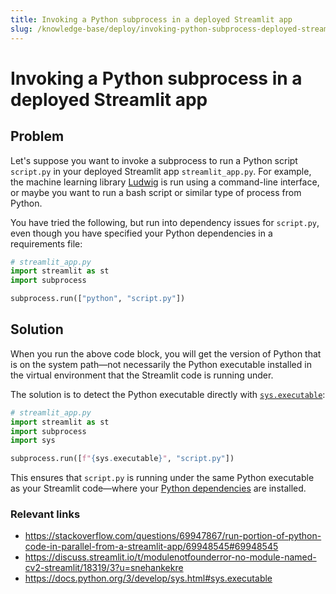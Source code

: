 ```yaml
---
title: Invoking a Python subprocess in a deployed Streamlit app
slug: /knowledge-base/deploy/invoking-python-subprocess-deployed-streamlit-app
---
```


# Invoking a Python subprocess in a deployed Streamlit app

## Problem

Let's suppose you want to invoke a subprocess to run a Python script `script.py` in your deployed Streamlit app `streamlit_app.py`. For example, the machine learning library [Ludwig](https://ludwig-ai.github.io/ludwig-docs/) is run using a command-line interface, or maybe you want to run a bash script or similar type of process from Python.

You have tried the following, but run into dependency issues for `script.py`, even though you have specified your Python dependencies in a requirements file:

```python
# streamlit_app.py
import streamlit as st
import subprocess

subprocess.run(["python", "script.py"])
```

## Solution

When you run the above code block, you will get the version of Python that is on the system path—not necessarily the Python executable installed in the virtual environment that the Streamlit code is running under.

The solution is to detect the Python executable directly with [`sys.executable`](https://docs.python.org/3/develop/sys.html#sys.executable):

```python
# streamlit_app.py
import streamlit as st
import subprocess
import sys

subprocess.run([f"{sys.executable}", "script.py"])
```

This ensures that `script.py` is running under the same Python executable as your Streamlit code—where your [Python dependencies](/deploy/streamlit-community-cloud/deploy-your-app/app-dependencies#add-python-dependencies) are installed.

### Relevant links

- https://stackoverflow.com/questions/69947867/run-portion-of-python-code-in-parallel-from-a-streamlit-app/69948545#69948545
- https://discuss.streamlit.io/t/modulenotfounderror-no-module-named-cv2-streamlit/18319/3?u=snehankekre
- https://docs.python.org/3/develop/sys.html#sys.executable
